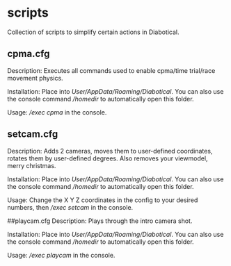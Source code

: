 # scripts
Collection of scripts to simplify certain actions in Diabotical.

## cpma.cfg
Description: Executes all commands used to enable cpma/time trial/race movement physics.

Installation: Place into *User/AppData/Roaming/Diabotical*. You can also use the console command */homedir* to automatically open this folder.

Usage: */exec cpma* in the console.

## setcam.cfg
Description: Adds 2 cameras, moves them to user-defined coordinates, rotates them by user-defined degrees. Also removes your viewmodel, merry christmas.

Installation: Place into *User/AppData/Roaming/Diabotical*. You can also use the console command */homedir* to automatically open this folder.

Usage: Change the X Y Z coordinates in the config to your desired numbers, then */exec setcam* in the console.

##playcam.cfg
Description: Plays through the intro camera shot.

Installation: Place into *User/AppData/Roaming/Diabotical*. You can also use the console command */homedir* to automatically open this folder.

Usage: */exec playcam* in the console.